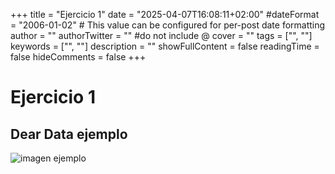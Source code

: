 +++
title = "Ejercicio 1"
date = "2025-04-07T16:08:11+02:00"
#dateFormat = "2006-01-02" # This value can be configured for per-post date formatting
author = ""
authorTwitter = "" #do not include @
cover = ""
tags = ["", ""]
keywords = ["", ""]
description = ""
showFullContent = false
readingTime = false
hideComments = false
+++

# Ejercicio 1
## Dear Data ejemplo
![imagen ejemplo]("img/hello.jpg")
